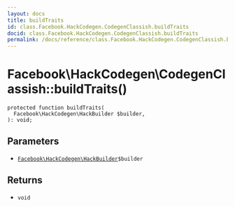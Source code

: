 ```yaml
---
layout: docs
title: buildTraits
id: class.Facebook.HackCodegen.CodegenClassish.buildTraits
docid: class.Facebook.HackCodegen.CodegenClassish.buildTraits
permalink: /docs/reference/class.Facebook.HackCodegen.CodegenClassish.buildTraits.md
---
```

# Facebook\\HackCodegen\\CodegenClassish::buildTraits()




``` Hack
protected function buildTraits(
  Facebook\HackCodegen\HackBuilder $builder,
): void;
```




## Parameters




* [` Facebook\HackCodegen\HackBuilder `](<class.Facebook.HackCodegen.HackBuilder.md>)`` $builder ``




## Returns




- ` void `